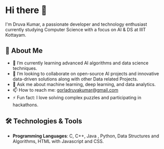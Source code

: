 # Hi there 👋

I'm Druva Kumar, a passionate developer and technology enthusiast currently studying Computer Science with a focus on AI & DS at IIIT Kottayam.

## 🚀 About Me
- 🌱 I’m currently learning advanced AI algorithms and data science techniques.
- 👯 I’m looking to collaborate on open-source AI projects and innovative data-driven solutions along with other Data related Projects.
- 💬 Ask me about machine learning, deep learning, and data analytics.
- 📫 How to reach me: gorladruvakumar@gmail.com
- ⚡ Fun fact: I love solving complex puzzles and participating in hackathons.

## 🛠️ Technologies & Tools
- **Programming Languages**: C, C++, Java , Python, Data Structures and Algorithms, HTML with Javascript and CSS.

